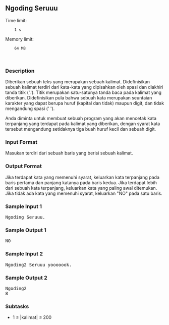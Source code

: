 <h2 class="text-center">Ngoding Seruuu</h2>

<p class="text-center">
    Time limit:

        1 s

</p>
<p class="text-center">
    Memory limit:

        64 MB

</p>

<p>&nbsp;</p>

<div class="content-text">
    <h3>Description</h3>

<p>Diberikan sebuah teks yang merupakan sebuah kalimat. Didefinisikan sebuah kalimat terdiri dari kata-kata yang dipisahkan oleh spasi dan diakhiri tanda titik ('.'). Titik merupakan satu-satunya tanda baca pada kalimat yang diberikan. Didefinisikan pula bahwa sebuah kata merupakan seuntaian karakter yang dapat berupa huruf (kapital dan tidak) maupun digit, dan tidak mengandung spasi (' ').</p>

<p>Anda diminta untuk membuat sebuah program yang akan mencetak kata terpanjang yang terdapat pada kalimat yang diberikan, dengan syarat kata tersebut mengandung setidaknya tiga buah huruf kecil dan sebuah digit.</p>

<h3>Input Format</h3>

<p>Masukan terdiri dari sebuah baris yang berisi sebuah kalimat.</p>

<h3>Output Format</h3>

<p>Jika terdapat kata yang memenuhi syarat, keluarkan kata terpanjang pada baris pertama dan panjang katanya pada baris kedua. Jika terdapat lebih dari sebuah kata terpanjang, keluarkan kata yang paling awal ditemukan.<br>
Jika tidak ada kata yang memenuhi syarat, keluarkan "NO" pada satu baris.</p>

<h3>Sample Input 1</h3>

<pre>Ngoding Seruuu.</pre>

<h3>Sample Output 1</h3>

<pre>NO</pre>

<h3>Sample Input 2</h3>

<pre>Ngoding2 Seruuu yooooook.</pre>

<h3>Sample Output 2</h3>

<pre>Ngoding2
8</pre>

<h3>Subtasks</h3>

<ul>
	<li>1 ≤ |kalimat| ≤ 200</li>
</ul>
